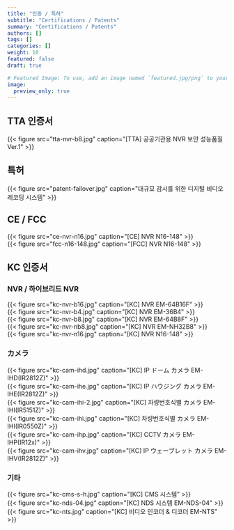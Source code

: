 ```yaml
---
title: "인증 / 특허"
subtitle: "Certifications / Patents"
summary: "Certifications / Patents"
authors: []
tags: []
categories: []
weight: 10
featured: false
draft: true

# Featured Image: To use, add an image named `featured.jpg/png` to your page's folder.
image:
  preview_only: true
---
```


## TTA 인증서

<div class="container"><div class="row">
<div class="col-sm-3">
{{< figure src="tta-nvr-b8.jpg" caption="[TTA] 공공기관용 NVR 보안 성능품질 Ver.1" >}}
</div>
</div></div>

## 특허

<div class="container"><div class="row">
<div class="col-sm-3">
{{< figure src="patent-failover.jpg" caption="대규모 감시를 위한 디지털 비디오 레코딩 시스템" >}}
</div>
</div></div>

## CE / FCC

<div class="container"><div class="row">
<div class="col-sm-3">
{{< figure src="ce-nvr-n16.jpg" caption="[CE] NVR N16-148" >}}
</div>
<div class="col-sm-3">
{{< figure src="fcc-n16-148.jpg" caption="[FCC] NVR N16-148" >}}
</div>
</div></div>

## KC 인증서

### NVR / 하이브리드 NVR

<div class="container"><div class="row">
<div class="col-sm-3">
{{< figure src="kc-nvr-b16.jpg" caption="[KC] NVR EM-64B16F" >}}
</div>
<div class="col-sm-3">
{{< figure src="kc-nvr-b4.jpg" caption="[KC] NVR EM-36B4" >}}
</div>
<div class="col-sm-3">
{{< figure src="kc-nvr-b8.jpg" caption="[KC] NVR EM-64B8F" >}}
</div>
<div class="col-sm-3">
{{< figure src="kc-nvr-nb8.jpg" caption="[KC] NVR EM-NH32B8" >}}
</div>
<div class="col-sm-3">
{{< figure src="kc-nvr-n16.jpg" caption="[KC] NVR N16-148" >}}
</div>
</div></div>

### カメラ

<div class="container"><div class="row">
<div class="col-sm-3">
{{< figure src="kc-cam-ihd.jpg" caption="[KC] IP ドーム カメラ EM-IHD(IR2812Z)" >}}
</div>
<div class="col-sm-3">
{{< figure src="kc-cam-ihe.jpg" caption="[KC] IP ハウジング カメラ EM-IHE(IR2812Z)" >}}
</div>
<div class="col-sm-3">
{{< figure src="kc-cam-ihi-2.jpg" caption="[KC] 차량번호식별 カメラ EM-IHI(IR5151Z)" >}}
</div>
<div class="col-sm-3">
{{< figure src="kc-cam-ihi.jpg" caption="[KC] 차량번호식별 カメラ EM-IHI(IR0550Z)" >}}
</div>
<div class="col-sm-3">
{{< figure src="kc-cam-ihp.jpg" caption="[KC] CCTV カメラ EM-IHP(IR12x)" >}}
</div>
<div class="col-sm-3">
{{< figure src="kc-cam-ihv.jpg" caption="[KC] IP ウェーブレット カメラ EM-IHV(IR2812Z)" >}}
</div>
</div></div>

### 기타

<div class="container"><div class="row">
<div class="col-sm-3">
{{< figure src="kc-cms-s-h.jpg" caption="[KC] CMS 시스템" >}}
</div>
<div class="col-sm-3">
{{< figure src="kc-nds-04.jpg" caption="[KC] NDS 시스템 EM-NDS-04" >}}
</div>
<div class="col-sm-3">
{{< figure src="kc-nts.jpg" caption="[KC] 비디오 인코더 & 디코더 EM-NTS" >}}
</div>
</div></div>